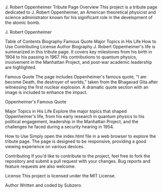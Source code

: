 J. Robert Oppenheimer Tribute Page
Overview
This project is a tribute page dedicated to J. Robert Oppenheimer, an American theoretical physicist and science administrator known for his significant role in the development of the atomic bomb.

J. Robert Oppenheimer

Table of Contents
Biography
Famous Quote
Major Topics in His Life
How to Use
Contributing
License
Author
Biography
J. Robert Oppenheimer's life is summarized in this tribute page. It covers key milestones from his birth in 1904 to his passing in 1967. His contributions to quantum physics, involvement in the Manhattan Project, and post-war academic leadership are highlighted.

Famous Quote
The page includes Oppenheimer's famous quote, "I am become Death, the destroyer of worlds," taken from the Bhagavad Gita after witnessing the first nuclear explosion. A dramatic quote section with an image is included to enhance the impact.

Oppenheimer's Famous Quote

Major Topics in His Life
Explore the major topics that shaped Oppenheimer's life, from his early research in quantum physics to his political engagement, leadership in the Manhattan Project, and the challenges he faced during a security hearing in 1954.

How to Use
Simply open the index.html file in a web browser to explore the tribute page. The page is designed to be responsive, providing a good viewing experience on various devices.

Contributing
If you'd like to contribute to the project, feel free to fork the repository and submit a pull request with your changes. Bug reports and feature requests are also welcome.

License
This project is licensed under the MIT License.

Author
Written and coded by Subzero.


